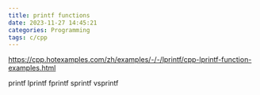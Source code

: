 ```yaml
---
title: printf functions
date: 2023-11-27 14:45:21
categories: Programming
tags: c/cpp
---
```


https://cpp.hotexamples.com/zh/examples/-/-/lprintf/cpp-lprintf-function-examples.html

printf
lprintf
fprintf
sprintf
vsprintf
